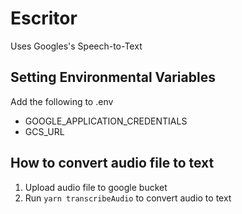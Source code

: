 # Escritor
Uses Googles's Speech-to-Text 

## Setting Environmental Variables
Add the following to .env
- GOOGLE_APPLICATION_CREDENTIALS
- GCS_URL

## How to convert audio file to text
1. Upload audio file to google bucket
2. Run `yarn transcribeAudio` to convert audio to text

